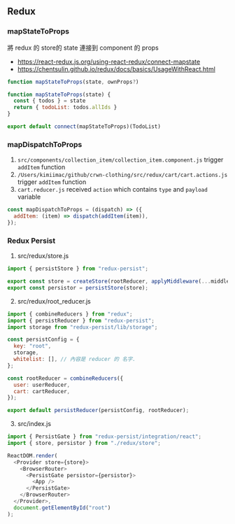 ## Redux

### mapStateToProps
將 redux 的 store的 state 連接到 component 的 props
* https://react-redux.js.org/using-react-redux/connect-mapstate
* https://chentsulin.github.io/redux/docs/basics/UsageWithReact.html

```javascript
function mapStateToProps(state, ownProps?)
```

```javascript
function mapStateToProps(state) {
  const { todos } = state
  return { todoList: todos.allIds }
}

export default connect(mapStateToProps)(TodoList)
```

### mapDispatchToProps
1. `src/components/collection_item/collection_item.component.js`  trigger `addItem` function
2. `/Users/kimiimac/github/crwn-clothing/src/redux/cart/cart.actions.js` trigger `addItem` function
3. `cart.reducer.js` received `action` which contains `type` and `payload` variable

```javascript
const mapDispatchToProps = (dispatch) => ({
  addItem: (item) => dispatch(addItem(item)),
});
```

### Redux Persist
1. src/redux/store.js

```javascript
import { persistStore } from "redux-persist";

export const store = createStore(rootReducer, applyMiddleware(...middlewares));
export const persistor = persistStore(store);
```

2. src/redux/root_reducer.js

```javascript
import { combineReducers } from "redux";
import { persistReducer } from "redux-persist";
import storage from "redux-persist/lib/storage";

const persistConfig = {
  key: "root",
  storage,
  whitelist: [], // 內容是 reducer 的 名字.
};

const rootReducer = combineReducers({
  user: userReducer,
  cart: cartReducer,
});

export default persistReducer(persistConfig, rootReducer);
```

3. src/index.js

```javascript
import { PersistGate } from "redux-persist/integration/react";
import { store, persistor } from "./redux/store";

ReactDOM.render(
  <Provider store={store}>
    <BrowserRouter>
      <PersistGate persistor={persistor}>
        <App />
      </PersistGate>
    </BrowserRouter>
  </Provider>,
  document.getElementById("root")
);
```